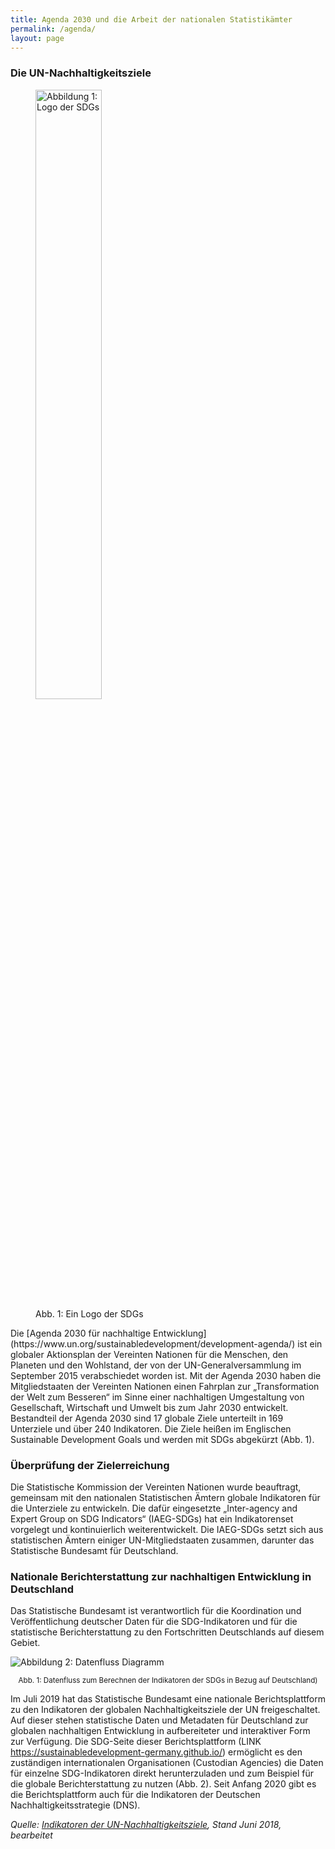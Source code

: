 ```yaml
---
title: Agenda 2030 und die Arbeit der nationalen Statistikämter
permalink: /agenda/
layout: page
---
```


<h3>Die UN-Nachhaltigkeitsziele</h3>

<figure><img src="https://nachhaltige-entwicklung-deutschland.github.io/open-sdg-site-starter//assets/img/about/agenda1.png" alt="Abbildung 1: Logo der SDGs" style="width: 50%"><figcaption>Abb. 1: Ein Logo der SDGs</figcaption></figure>  Die [Agenda 2030 für nachhaltige Entwicklung](https://www.un.org/sustainabledevelopment/development-agenda/) ist ein globaler Aktionsplan der Vereinten Nationen für die Menschen, den Planeten und den Wohlstand, der von der UN-Generalversammlung im September 2015 verabschiedet worden ist. Mit der Agenda 2030 haben die Mitgliedstaaten der Vereinten Nationen einen Fahrplan zur „Transformation der Welt zum Besseren“ im Sinne einer nachhaltigen Umgestaltung von Gesellschaft, Wirtschaft und Umwelt bis zum Jahr 2030 entwickelt. Bestandteil der Agenda 2030 sind 17 globale Ziele unterteilt in 169 Unterziele und über 240 Indikatoren. Die Ziele heißen im Englischen Sustainable Development Goals und werden mit SDGs abgekürzt (Abb. 1).


<h3>Überprüfung der Zielerreichung</h3>

Die Statistische Kommission der Vereinten Nationen wurde beauftragt, gemeinsam mit den nationalen Statistischen Ämtern globale Indikatoren für die Unterziele zu entwickeln. Die dafür eingesetzte „Inter-agency and Expert Group on SDG Indicators“ (IAEG-SDGs) hat ein Indikatorenset vorgelegt und kontinuierlich weiterentwickelt. Die IAEG-SDGs setzt sich aus statistischen Ämtern einiger UN-Mitgliedstaaten zusammen, darunter das Statistische Bundesamt für Deutschland.

<h3>Nationale Berichterstattung zur nachhaltigen Entwicklung in Deutschland</h3>

Das Statistische Bundesamt ist verantwortlich für die Koordination und Veröffentlichung deutscher Daten für die SDG-Indikatoren und für die statistische Berichterstattung zu den Fortschritten Deutschlands auf diesem Gebiet.

<img src="https://nachhaltige-entwicklung-deutschland.github.io/open-sdg-site-starter//assets/img/about/agenda2.png" alt="Abbildung 2: Datenfluss Diagramm" class="responsiveImg">

<p style="text-align:center;">
<small> Abb. 1: Datenfluss zum Berechnen der Indikatoren der SDGs in Bezug auf Deutschland)
</small>
</p>

Im Juli 2019 hat das Statistische Bundesamt eine nationale Berichtsplattform zu den Indikatoren der globalen Nachhaltigkeitsziele der UN freigeschaltet. Auf dieser stehen statistische Daten und Metadaten für Deutschland zur globalen nachhaltigen Entwicklung in aufbereiteter und interaktiver Form zur Verfügung. Die SDG-Seite dieser Berichtsplattform (LINK https://sustainabledevelopment-germany.github.io/) ermöglicht es den zuständigen internationalen Organisationen (Custodian Agencies) die Daten für einzelne SDG-Indikatoren direkt herunterzuladen und zum Beispiel für die globale Berichterstattung zu nutzen (Abb. 2). Seit Anfang 2020 gibt es die Berichtsplattform auch für die Indikatoren der Deutschen Nachhaltigkeitsstrategie (DNS).

<i>Quelle: [Indikatoren der UN-Nachhaltigkeitsziele](https://www.destatis.de/DE/Themen/Gesellschaft-Umwelt/Nachhaltigkeitsindikatoren/Publikationen/Downloads-Nachhaltigkeit/indikatoren-un-nachhaltigkeitziele-2018-pdf.pdf?__blob=publicationFile), Stand Juni 2018, bearbeitet</i>
